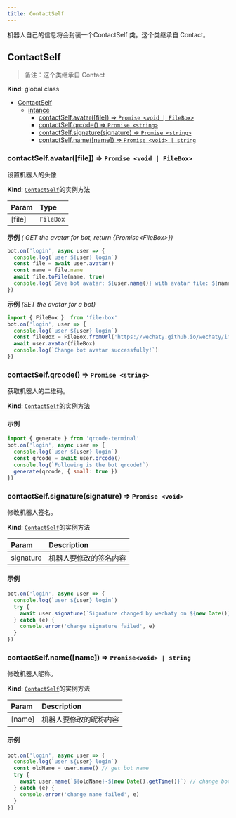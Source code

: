 ```yaml
---
title: ContactSelf
---
```


机器人自己的信息将会封装一个ContactSelf 类。这个类继承自 Contact。

## ContactSelf

> 备注：这个类继承自 Contact

**Kind**: global class

* [ContactSelf](contact-self.md#contactself)
  * [intance](contact-self.md#contactself)
    * [contactSelf.avatar\(\[file\]\) ⇒ `Promise <void | FileBox>`](contact-self.md#contactselfavatarfile-⇒-promise)
    * [contactSelf.qrcode\(\) ⇒ `Promise <string>`](contact-self.md#contactselfqrcode-⇒-promise)
    * [contactSelf.signature\(signature\) ⇒ `Promise <string>`](contact-self.md#contactselfsignaturesignature)
    * [contactSelf.name\(\[name\]\) ⇒ `Promise <void> | string`](contact-self.md#contactselfname-⇒-promisestring)

### contactSelf.avatar\(\[file\]\) ⇒ `Promise <void | FileBox>`

设置机器人的头像

**Kind**: [`ContactSelf`](contact-self.md#ContactSelf)的实例方法

| Param | Type |
| :--- | :--- |
| \[file\] | `FileBox` |

**示例** _\( GET the avatar for bot, return {Promise&lt;FileBox&gt;}\)_

```javascript
bot.on('login', async user => {
  console.log(`user ${user} login`)
  const file = await user.avatar()
  const name = file.name
  await file.toFile(name, true)
  console.log(`Save bot avatar: ${user.name()} with avatar file: ${name}`)
})
```

**示例** _\(SET the avatar for a bot\)_

```javascript
import { FileBox }  from 'file-box'
bot.on('login', user => {
  console.log(`user ${user} login`)
  const fileBox = FileBox.fromUrl('https://wechaty.github.io/wechaty/images/bot-qr-code.png')
  await user.avatar(fileBox)
  console.log(`Change bot avatar successfully!`)
})
```

### contactSelf.qrcode\(\) ⇒ `Promise <string>`

获取机器人的二维码。

**Kind**: [`ContactSelf`](contact-self.md#ContactSelf)的实例方法

#### 示例

```javascript
import { generate } from 'qrcode-terminal'
bot.on('login', async user => {
  console.log(`user ${user} login`)
  const qrcode = await user.qrcode()
  console.log(`Following is the bot qrcode!`)
  generate(qrcode, { small: true })
})
```

### contactSelf.signature\(signature\) ⇒ `Promise <void>`

修改机器人签名。

**Kind**: [`ContactSelf`](contact-self.md#ContactSelf)的实例方法

| Param | Description |
| :--- | :--- |
| signature | 机器人要修改的签名内容 |

#### 示例

```javascript
bot.on('login', async user => {
  console.log(`user ${user} login`)
  try {
    await user.signature(`Signature changed by wechaty on ${new Date()}`)
  } catch (e) {
    console.error('change signature failed', e)
  }
})
```

### contactSelf.name\(\[name\]\) ⇒ `Promise<void> | string`

修改机器人昵称。

**Kind**: [`ContactSelf`](contact-self.md#contactself)的实例方法

| Param | Description |
| :--- | :--- |
| \[name\] | 机器人要修改的昵称内容 |

#### 示例

```javascript
bot.on('login', async user => {
  console.log(`user ${user} login`)
  const oldName = user.name() // get bot name
  try {
    await user.name(`${oldName}-${new Date().getTime()}`) // change bot name
  } catch (e) {
    console.error('change name failed', e)
  }
})
```
